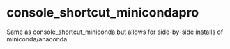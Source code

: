 # console_shortcut_minicondapro
Same as console_shortcut_miniconda but allows for side-by-side installs of miniconda/anaconda
